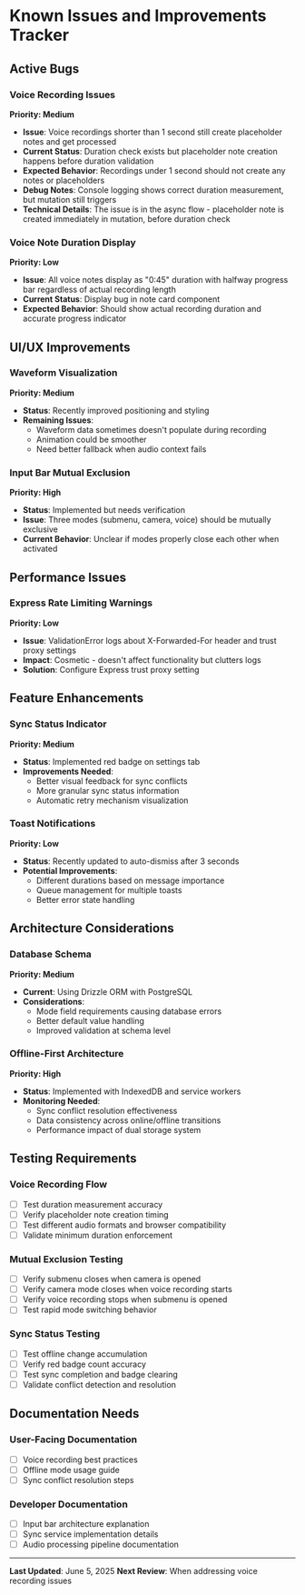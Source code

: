 # Known Issues and Improvements Tracker

## Active Bugs

### Voice Recording Issues
**Priority: Medium**
- **Issue**: Voice recordings shorter than 1 second still create placeholder notes and get processed
- **Current Status**: Duration check exists but placeholder note creation happens before duration validation
- **Expected Behavior**: Recordings under 1 second should not create any notes or placeholders
- **Debug Notes**: Console logging shows correct duration measurement, but mutation still triggers
- **Technical Details**: The issue is in the async flow - placeholder note is created immediately in mutation, before duration check

### Voice Note Duration Display
**Priority: Low**
- **Issue**: All voice notes display as "0:45" duration with halfway progress bar regardless of actual recording length
- **Current Status**: Display bug in note card component
- **Expected Behavior**: Should show actual recording duration and accurate progress indicator

## UI/UX Improvements

### Waveform Visualization
**Priority: Medium**
- **Status**: Recently improved positioning and styling
- **Remaining Issues**: 
  - Waveform data sometimes doesn't populate during recording
  - Animation could be smoother
  - Need better fallback when audio context fails

### Input Bar Mutual Exclusion
**Priority: High**
- **Status**: Implemented but needs verification
- **Issue**: Three modes (submenu, camera, voice) should be mutually exclusive
- **Current Behavior**: Unclear if modes properly close each other when activated

## Performance Issues

### Express Rate Limiting Warnings
**Priority: Low**
- **Issue**: ValidationError logs about X-Forwarded-For header and trust proxy settings
- **Impact**: Cosmetic - doesn't affect functionality but clutters logs
- **Solution**: Configure Express trust proxy setting

## Feature Enhancements

### Sync Status Indicator
**Priority: Medium**
- **Status**: Implemented red badge on settings tab
- **Improvements Needed**:
  - Better visual feedback for sync conflicts
  - More granular sync status information
  - Automatic retry mechanism visualization

### Toast Notifications
**Priority: Low**
- **Status**: Recently updated to auto-dismiss after 3 seconds
- **Potential Improvements**:
  - Different durations based on message importance
  - Queue management for multiple toasts
  - Better error state handling

## Architecture Considerations

### Database Schema
**Priority: Medium**
- **Current**: Using Drizzle ORM with PostgreSQL
- **Considerations**: 
  - Mode field requirements causing database errors
  - Better default value handling
  - Improved validation at schema level

### Offline-First Architecture
**Priority: High**
- **Status**: Implemented with IndexedDB and service workers
- **Monitoring Needed**:
  - Sync conflict resolution effectiveness
  - Data consistency across online/offline transitions
  - Performance impact of dual storage system

## Testing Requirements

### Voice Recording Flow
- [ ] Test duration measurement accuracy
- [ ] Verify placeholder note creation timing
- [ ] Test different audio formats and browser compatibility
- [ ] Validate minimum duration enforcement

### Mutual Exclusion Testing
- [ ] Verify submenu closes when camera is opened
- [ ] Verify camera mode closes when voice recording starts
- [ ] Verify voice recording stops when submenu is opened
- [ ] Test rapid mode switching behavior

### Sync Status Testing
- [ ] Test offline change accumulation
- [ ] Verify red badge count accuracy
- [ ] Test sync completion and badge clearing
- [ ] Validate conflict detection and resolution

## Documentation Needs

### User-Facing Documentation
- [ ] Voice recording best practices
- [ ] Offline mode usage guide
- [ ] Sync conflict resolution steps

### Developer Documentation
- [ ] Input bar architecture explanation
- [ ] Sync service implementation details
- [ ] Audio processing pipeline documentation

---

**Last Updated**: June 5, 2025
**Next Review**: When addressing voice recording issues
